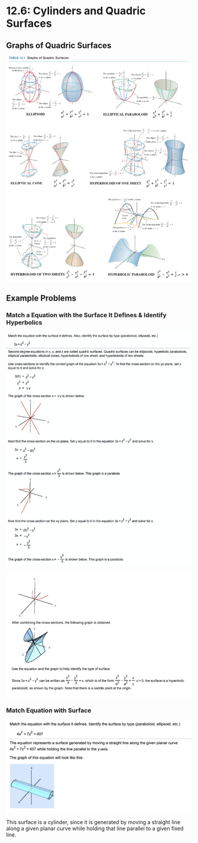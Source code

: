 # 12.6: Cylinders and Quadric Surfaces

## Graphs of Quadric Surfaces

![](<../../../../../.gitbook/assets/image (288).png>)

## Example Problems

### Match a Equation with the Surface It Defines & Identify Hyperbolics

![](<../../../../../.gitbook/assets/image (289).png>)

![](<../../../../../.gitbook/assets/image (290).png>)

### Match Equation with Surface

![](<../../../../../.gitbook/assets/image (291).png>)

This surface is a​ cylinder, since it is generated by moving a straight line along a given planar curve while holding that line parallel to a given fixed line.
